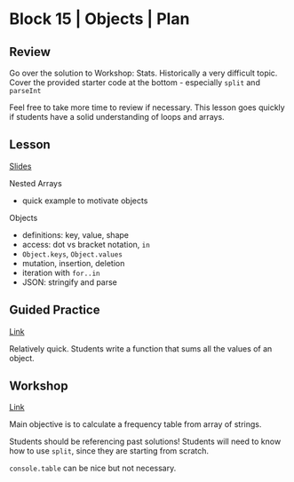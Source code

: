 # Block 15 | Objects | Plan

## Review

Go over the solution to Workshop: Stats. Historically a very difficult topic.
Cover the provided starter code at the bottom - especially `split` and `parseInt`

Feel free to take more time to review if necessary. This lesson goes quickly if students have a solid understanding of loops and arrays.

## Lesson

[Slides](https://docs.google.com/presentation/d/1_TPUjPDa-wdBGM2QGskPXqVcYE3bWGoQeqclz5VwPgY)

Nested Arrays

- quick example to motivate objects

Objects

- definitions: key, value, shape
- access: dot vs bracket notation, `in`
- `Object.keys`, `Object.values`
- mutation, insertion, deletion
- iteration with `for..in`
- JSON: stringify and parse

## Guided Practice

[Link](https://github.com/FullstackAcademy/dinner-party)

Relatively quick. Students write a function that sums all the values of an object.

## Workshop

[Link](https://github.com/FullstackAcademy/froyo)

Main objective is to calculate a frequency table from array of strings.

Students should be referencing past solutions! Students will need to know how to use `split`, since they are starting from scratch.

`console.table` can be nice but not necessary.
